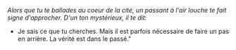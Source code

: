 _Alors que tu te ballades au coeur de la cité, un passant à l'air louche te fait signe d'approcher. D'un ton mystérieux, il te dit:_
- Je sais ce que tu cherches. Mais il est parfois nécessaire de faire un pas en arrière. La vérité est dans le passé."